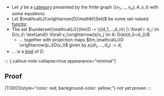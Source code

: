 
- Let $\mathcal{J}$ be a [category](/docs/math/defs/cat.qmd) presented by the finite graph $(\{v_1,...,v_n\},A,s,t)$ with some equations.
- Let $\mathcal{J}\xrightarrow{D}\mathbf{Set}$ be some set-valued [functor](/docs/math/defs/functor.qmd).
- The set $\underset{\mathcal{J}}{lim}D := \{(d_1,...,d_n)\ |\ \forall i: d_i \in D(v_i)\ \text{and}\ \forall v_i\xrightarrow{a}v_j \in A: D(a)(d_i)=d_j\}$
    - ... together with projection maps $lim_\mathcal{J}D \xrightarrow{p_i}D(v_i)$ given by $p_i(d_1,...,d_n):=d_i$
- ... is a [limit](/docs/math/defs/limit.qmd) of $D$.


::: {.callout-note collapse=true appearance="minimal"}
## Proof
[TODO]{style="color: red; background-color: yellow;"} not yet proven
:::